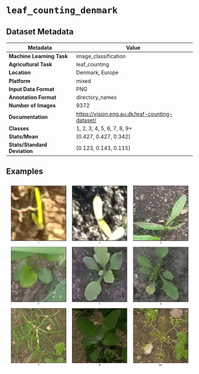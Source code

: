
# `leaf_counting_denmark`

## Dataset Metadata

| Metadata | Value |
| --- | --- |
| **Machine Learning Task** | image_classification |
| **Agricultural Task** | leaf_counting |
| **Location** | Denmark, Europe |
| **Platform** | mixed |
| **Input Data Format** | PNG |
| **Annotation Format** | directory_names |
| **Number of Images** | 9372 |
| **Documentation** | https://vision.eng.au.dk/leaf-counting-dataset/ |
| **Classes** | 1, 2, 3, 4, 5, 6, 7, 8, 9+ |
| **Stats/Mean** | [0.427, 0.427, 0.342] |
| **Stats/Standard Deviation** | [0.123, 0.143, 0.115] |


## Examples

![Example Images for leaf_counting_denmark](https://github.com/Project-AgML/AgML/blob/main/docs/sample_images/leaf_counting_denmark_examples.png)